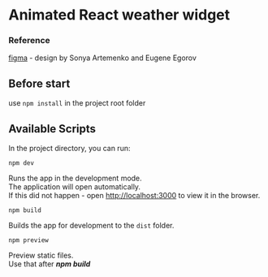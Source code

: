 # Animated React weather widget

### Reference

[figma](https://www.figma.com/file/MLdKhxuwp6OtliCTE7hWmq/Weather-Widget?node-id=0%3A1) - design by Sonya Artemenko and Eugene Egorov

## Before start

use `npm install` in the project root folder

## Available Scripts

In the project directory, you can run:

```npm dev```

Runs the app in the development mode.\
The application will open automatically.\
If this did not happen - open [http://localhost:3000](http://localhost:3000) to view it in the browser.

```npm build```

Builds the app for development to the `dist` folder.

``npm preview``

Preview static files.\
Use that after ***npm build***
